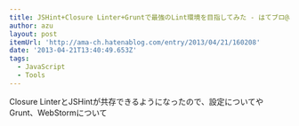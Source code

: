 ```yaml
---
title: JSHint+Closure Linter+Gruntで最強のLint環境を目指してみた - はてブロ@ama-ch
author: azu
layout: post
itemUrl: 'http://ama-ch.hatenablog.com/entry/2013/04/21/160208'
date: '2013-04-21T13:40:49.653Z'
tags:
  - JavaScript
  - Tools
---
```

Closure LinterとJSHintが共存できるようになったので、設定についてやGrunt、WebStormについて
